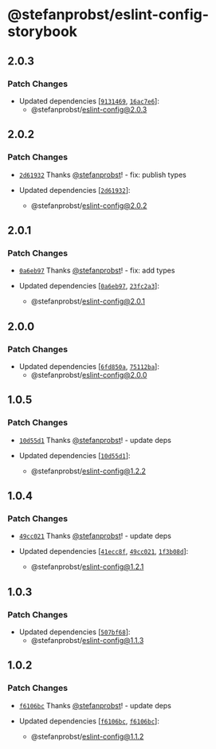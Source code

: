 # @stefanprobst/eslint-config-storybook

## 2.0.3

### Patch Changes

- Updated dependencies
  [[`9131469`](https://github.com/stefanprobst/eslint-config/commit/91314695eb22de49e5598d48253d7efbcc11ddb4),
  [`16ac7e6`](https://github.com/stefanprobst/eslint-config/commit/16ac7e608bb875e24cc7849f0c5995756aa5ea18)]:
  - @stefanprobst/eslint-config@2.0.3

## 2.0.2

### Patch Changes

- [`2d61932`](https://github.com/stefanprobst/eslint-config/commit/2d61932a36ac0b1af2b4b276e063a650223260c0)
  Thanks [@stefanprobst](https://github.com/stefanprobst)! - fix: publish types

- Updated dependencies
  [[`2d61932`](https://github.com/stefanprobst/eslint-config/commit/2d61932a36ac0b1af2b4b276e063a650223260c0)]:
  - @stefanprobst/eslint-config@2.0.2

## 2.0.1

### Patch Changes

- [`0a6eb97`](https://github.com/stefanprobst/eslint-config/commit/0a6eb97062f1699c4717761de96e512db8532b8e)
  Thanks [@stefanprobst](https://github.com/stefanprobst)! - fix: add types

- Updated dependencies
  [[`0a6eb97`](https://github.com/stefanprobst/eslint-config/commit/0a6eb97062f1699c4717761de96e512db8532b8e),
  [`23fc2a3`](https://github.com/stefanprobst/eslint-config/commit/23fc2a3a2114b2871e0e864281096f1d79bee2dc)]:
  - @stefanprobst/eslint-config@2.0.1

## 2.0.0

### Patch Changes

- Updated dependencies
  [[`6fd850a`](https://github.com/stefanprobst/eslint-config/commit/6fd850ab1ed7da70c1db63fafd14e912796ae810),
  [`75112ba`](https://github.com/stefanprobst/eslint-config/commit/75112ba448aeba4a12ccce8a688bf533caa28479)]:
  - @stefanprobst/eslint-config@2.0.0

## 1.0.5

### Patch Changes

- [`10d55d1`](https://github.com/stefanprobst/eslint-config/commit/10d55d155fa76fec548afbec67564c7c85d29edf)
  Thanks [@stefanprobst](https://github.com/stefanprobst)! - update deps

- Updated dependencies
  [[`10d55d1`](https://github.com/stefanprobst/eslint-config/commit/10d55d155fa76fec548afbec67564c7c85d29edf)]:
  - @stefanprobst/eslint-config@1.2.2

## 1.0.4

### Patch Changes

- [`49cc021`](https://github.com/stefanprobst/eslint-config/commit/49cc021b3b8f8b78b69f3782f97272913e31046b)
  Thanks [@stefanprobst](https://github.com/stefanprobst)! - update deps

- Updated dependencies
  [[`41ecc8f`](https://github.com/stefanprobst/eslint-config/commit/41ecc8f66e78516a15aa30337db7c83f7c9e6615),
  [`49cc021`](https://github.com/stefanprobst/eslint-config/commit/49cc021b3b8f8b78b69f3782f97272913e31046b),
  [`1f3b08d`](https://github.com/stefanprobst/eslint-config/commit/1f3b08d9516ae1aaf0c2f65e11c313216f47360c)]:
  - @stefanprobst/eslint-config@1.2.1

## 1.0.3

### Patch Changes

- Updated dependencies
  [[`507bf68`](https://github.com/stefanprobst/eslint-config/commit/507bf68a9fe9a9486592b5174ae2b055a983e217)]:
  - @stefanprobst/eslint-config@1.1.3

## 1.0.2

### Patch Changes

- [`f6106bc`](https://github.com/stefanprobst/eslint-config/commit/f6106bc4401f13a958c8380e97a3e64cc0e4da55)
  Thanks [@stefanprobst](https://github.com/stefanprobst)! - update deps

- Updated dependencies
  [[`f6106bc`](https://github.com/stefanprobst/eslint-config/commit/f6106bc4401f13a958c8380e97a3e64cc0e4da55),
  [`f6106bc`](https://github.com/stefanprobst/eslint-config/commit/f6106bc4401f13a958c8380e97a3e64cc0e4da55)]:
  - @stefanprobst/eslint-config@1.1.2
